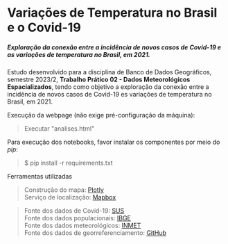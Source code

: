 # Variações de Temperatura no Brasil e o Covid-19

##### Exploração da conexão entre a incidência de novos casos de Covid-19 e as variações de temperatura no Brasil, em 2021.

Estudo desenvolvido para a disciplina de Banco de Dados Geográficos, semestre 2023/2, **Trabalho Prático 02 - Dados Meteorológicos Espacializados**, tendo como objetivo a exploração da conexão entre a incidência de novos casos de Covid-19 es variações de temperatura no Brasil, em 2021.

Execução da webpage (não exige pré-configuração da máquina):
> Executar "analises.html"

Para execução dos notebooks, favor instalar os componentes por meio do _pip_:
> $ pip install -r requirements.txt

Ferramentas utilizadas
> Construção do mapa: [Plotly](https://plotly.com/python/maps/) </br>Serviço de localização: [Mapbox](https://www.mapbox.com/)

> Fonte dos dados de Covid-19: [SUS](https://infoms.saude.gov.br/extensions/covid-19_html/covid-19_html.html) </br>Fonte dos dados populacionais: [IBGE](https://www.ibge.gov.br/estatisticas/sociais/populacao/9103-estimativas-de-populacao.html?=&t=resultados) </br>Fonte dos dados meteorológicos: [INMET](https://portal.inmet.gov.br/dadoshistoricos) </br>Fonte dos dados de georreferenciamento: [GitHub](https://github.com/tbrugz/geodata-br)

